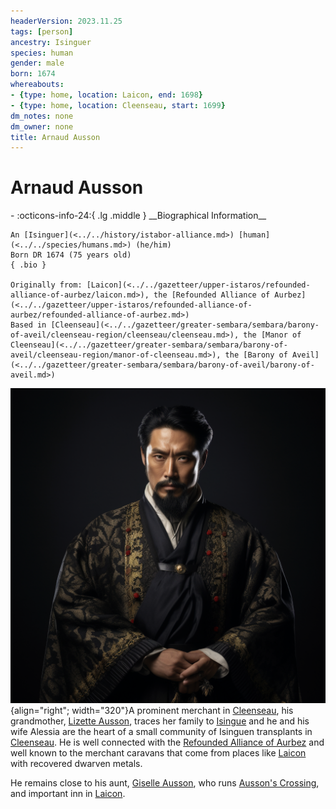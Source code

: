 ```yaml
---
headerVersion: 2023.11.25
tags: [person]
ancestry: Isinguer
species: human
gender: male
born: 1674
whereabouts:
- {type: home, location: Laicon, end: 1698}
- {type: home, location: Cleenseau, start: 1699}
dm_notes: none
dm_owner: none
title: Arnaud Ausson
---
```

# Arnaud Ausson
<div class="grid cards ext-narrow-margin ext-one-column" markdown>
- :octicons-info-24:{ .lg .middle } __Biographical Information__

    An [Isinguer](<../../history/istabor-alliance.md>) [human](<../../species/humans.md>) (he/him)  
    Born DR 1674 (75 years old)  
    { .bio }

    Originally from: [Laicon](<../../gazetteer/upper-istaros/refounded-alliance-of-aurbez/laicon.md>), the [Refounded Alliance of Aurbez](<../../gazetteer/upper-istaros/refounded-alliance-of-aurbez/refounded-alliance-of-aurbez.md>)
    Based in [Cleenseau](<../../gazetteer/greater-sembara/sembara/barony-of-aveil/cleenseau-region/cleenseau/cleenseau.md>), the [Manor of Cleenseau](<../../gazetteer/greater-sembara/sembara/barony-of-aveil/cleenseau-region/manor-of-cleenseau.md>), the [Barony of Aveil](<../../gazetteer/greater-sembara/sembara/barony-of-aveil/barony-of-aveil.md>)
</div>


![Arnaud Ausson](../../assets/arnaud-ausson.png){align="right"; width="320"}A prominent merchant in [Cleenseau](<../../gazetteer/greater-sembara/sembara/barony-of-aveil/cleenseau-region/cleenseau/cleenseau.md>), his grandmother, [Lizette Ausson](<../maseauns/lizette-ausson.md>), traces her family to [Isingue](<../../gazetteer/upper-istaros/isingue.md>) and he and his wife Alessia are the heart of a small community of Isinguen transplants in [Cleenseau](<../../gazetteer/greater-sembara/sembara/barony-of-aveil/cleenseau-region/cleenseau/cleenseau.md>). He is well connected with the [Refounded Alliance of Aurbez](<../../gazetteer/upper-istaros/refounded-alliance-of-aurbez/refounded-alliance-of-aurbez.md>) and well known to the merchant caravans that come from places like [Laicon](<../../gazetteer/upper-istaros/refounded-alliance-of-aurbez/laicon.md>) with recovered dwarven metals. 

He remains close to his aunt, [Giselle Ausson](<./giselle-ausson.md>), who runs [Ausson's Crossing](<../../gazetteer/upper-istaros/refounded-alliance-of-aurbez/ausson-s-crossing.md>), and important inn in [Laicon](<../../gazetteer/upper-istaros/refounded-alliance-of-aurbez/laicon.md>).



